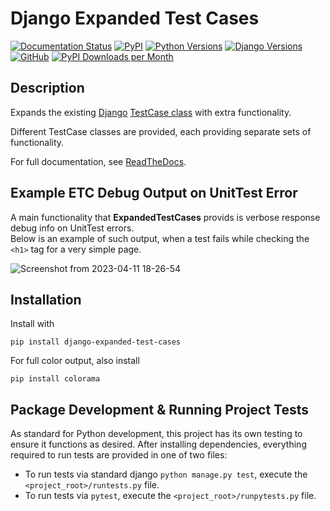 # Django Expanded Test Cases

[![Documentation Status](https://readthedocs.org/projects/django-expanded-test-cases/badge/?version=latest)](https://django-expanded-test-cases.readthedocs.io/en/latest/?badge=latest)
[![PyPI](https://img.shields.io/pypi/v/django-expanded-test-cases?color=blue)](https://img.shields.io/pypi/v/django-expanded-test-cases?color=blue)
[![Python Versions](https://img.shields.io/badge/python-%3E%3D3.7-brightgreen)](https://img.shields.io/badge/python-%3E%3D3.7-brightgreen)
[![Django Versions](https://img.shields.io/badge/django-%3E%3D3-brightgreen)](https://img.shields.io/badge/django-%3E%3D3-brightgreen)
[![GitHub](https://img.shields.io/github/license/brodriguez8774/django-expanded-test-cases)](https://img.shields.io/github/license/brodriguez8774/django-expanded-test-cases)
[![PyPI Downloads per Month](https://img.shields.io/pypi/dm/django-expanded-test-cases.svg)](https://pypi.python.org/pypi/django-expanded-test-cases)


## Description

Expands the existing [Django](https://docs.djangoproject.com/en/dev/)
[TestCase class](https://docs.djangoproject.com/en/dev/topics/testing/overview/) with extra functionality.

Different TestCase classes are provided, each providing separate sets of functionality.


For full documentation, see [ReadTheDocs](https://django-expanded-test-cases.readthedocs.io/en/latest/).


## Example ETC Debug Output on UnitTest Error
A main functionality that **ExpandedTestCases** provids is verbose response debug info on UnitTest errors.<br>
Below is an example of such output, when a test fails while checking the `<h1>` tag for a very simple page.

![Screenshot from 2023-04-11 18-26-54](https://user-images.githubusercontent.com/14208531/231304818-fb0dbe31-ead9-4de8-8efe-a3fc858cbddd.png)


## Installation

Install with

    pip install django-expanded-test-cases

For full color output, also install

    pip install colorama

## Package Development & Running Project Tests

As standard for Python development, this project has its own testing to ensure it functions as desired.
After installing dependencies, everything required to run tests are provided in one of two files:
* To run tests via standard django `python manage.py test`, execute the `<project_root>/runtests.py` file.
* To run tests via `pytest`, execute the `<project_root>/runpytests.py` file.
